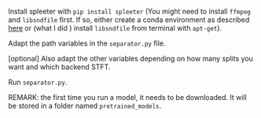Install spleeter with
`pip install spleeter`
(You might need to install `ffmpeg` and `libsndfile` first. If so, either create
a conda environment as described [here](https://github.com/deezer/spleeter) or (what I did
) install `libsndfile` from terminal with `apt-get`).

Adapt the path variables in the `separator.py` file.

[optional] Also adapt the other variables depending on how many splits you want and which backend STFT.

Run `separator.py`.

REMARK: the first time you run a model, it needs to be downloaded. It will be stored in a folder named `pretrained_models`.
